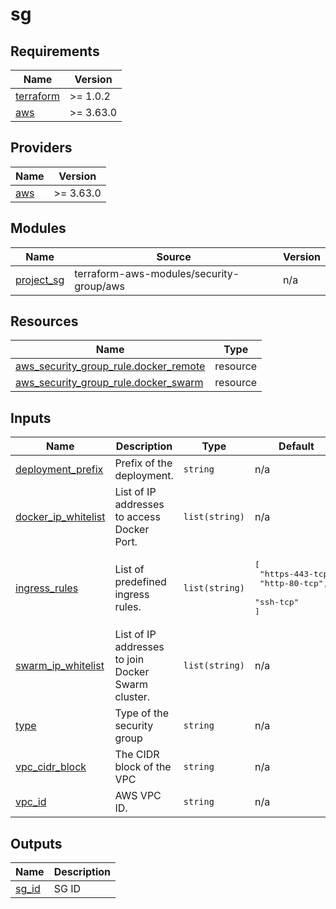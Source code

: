 # sg

<!-- BEGINNING OF PRE-COMMIT-TERRAFORM DOCS HOOK -->
## Requirements

| Name | Version |
|------|---------|
| <a name="requirement_terraform"></a> [terraform](#requirement\_terraform) | >= 1.0.2 |
| <a name="requirement_aws"></a> [aws](#requirement\_aws) | >= 3.63.0 |

## Providers

| Name | Version |
|------|---------|
| <a name="provider_aws"></a> [aws](#provider\_aws) | >= 3.63.0 |

## Modules

| Name | Source | Version |
|------|--------|---------|
| <a name="module_project_sg"></a> [project\_sg](#module\_project\_sg) | terraform-aws-modules/security-group/aws | n/a |

## Resources

| Name | Type |
|------|------|
| [aws_security_group_rule.docker_remote](https://registry.terraform.io/providers/hashicorp/aws/latest/docs/resources/security_group_rule) | resource |
| [aws_security_group_rule.docker_swarm](https://registry.terraform.io/providers/hashicorp/aws/latest/docs/resources/security_group_rule) | resource |

## Inputs

| Name | Description | Type | Default | Required |
|------|-------------|------|---------|:--------:|
| <a name="input_deployment_prefix"></a> [deployment\_prefix](#input\_deployment\_prefix) | Prefix of the deployment. | `string` | n/a | yes |
| <a name="input_docker_ip_whitelist"></a> [docker\_ip\_whitelist](#input\_docker\_ip\_whitelist) | List of IP addresses to access Docker Port. | `list(string)` | n/a | yes |
| <a name="input_ingress_rules"></a> [ingress\_rules](#input\_ingress\_rules) | List of predefined ingress rules. | `list(string)` | <pre>[<br>  "https-443-tcp",<br>  "http-80-tcp",<br>  "ssh-tcp"<br>]</pre> | no |
| <a name="input_swarm_ip_whitelist"></a> [swarm\_ip\_whitelist](#input\_swarm\_ip\_whitelist) | List of IP addresses to join Docker Swarm cluster. | `list(string)` | n/a | yes |
| <a name="input_type"></a> [type](#input\_type) | Type of the security group | `string` | n/a | yes |
| <a name="input_vpc_cidr_block"></a> [vpc\_cidr\_block](#input\_vpc\_cidr\_block) | The CIDR block of the VPC | `string` | n/a | yes |
| <a name="input_vpc_id"></a> [vpc\_id](#input\_vpc\_id) | AWS VPC ID. | `string` | n/a | yes |

## Outputs

| Name | Description |
|------|-------------|
| <a name="output_sg_id"></a> [sg\_id](#output\_sg\_id) | SG ID |
<!-- END OF PRE-COMMIT-TERRAFORM DOCS HOOK -->

